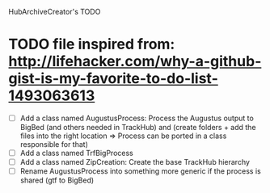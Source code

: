 HubArchiveCreator's TODO

# TODO file inspired from: http://lifehacker.com/why-a-github-gist-is-my-favorite-to-do-list-1493063613

- [ ] Add a class named AugustusProcess: Process the Augustus output to BigBed (and others needed in TrackHub) and (create folders + add the files into the right location => Process can be ported in a class responsible for that) 
- [ ] Add a class named TrfBigProcess
- [ ] Add a class named ZipCreation: Create the base TrackHub hierarchy
- [ ] Rename AugustusProcess into something more generic if the process is shared (gtf to BigBed)
